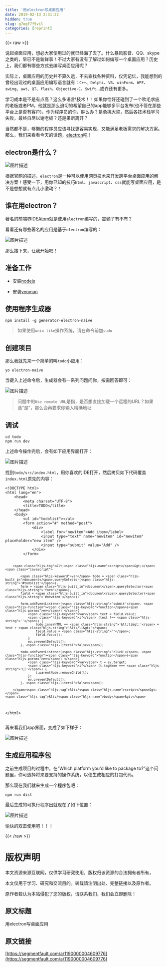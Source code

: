 ```yaml
---
title: '用electron写桌面应用' 
date: 2019-02-13 2:31:22
hidden: true
slug: g7ogf7f5vil
categories: [reprint]
---
```


{{< raw >}}

                    
<p>说起桌面应用，想必大家使用过的就已经海了去了。什么暴风影音、QQ、skype之类的，早已不是新鲜事！不过大家有没有了解过如何编写一个桌面应用？历史上，我们都有哪些方式去编写桌面应用呢？</p>
<p>实际上，桌面应用的历史并不算久远，不去查找各种资料，仅凭记忆，我能想到的曾经出现过的桌面应用编写语言就有：<code>C++</code>、<code>Delphi</code>、<code>VB</code>、<code>winForm</code>、<code>WPF</code>、<code>swing</code>、<code>awt</code>、<code>QT</code>、<code>flash</code>、<code>Objective-C</code>、<code>Swift</code>...或许还有更多。</p>
<p>学习成本是不是有点高？这么多语言\技术！！如果你恰好还碰到了一个吹毛求疵的老板或者PM，他就是那么迫切的希望自己的app能够多平台发布(也不管在那些平台上是否有客户)，作为程序员的你，肿么办？是勇挑大梁，然后各技术栈学习失败，最终自尽以谢老板？还是果断离开？</p>
<p>当然都不是，够懒的程序员应该寻找更容易实现，又能满足老板需求的解决方案。那么，我们来看看今天的话题，<a href="http://electron.atom.io/" rel="nofollow noreferrer" target="_blank">electron</a>吧！</p>
<h2 id="articleHeader0">electron是什么？</h2>
<p><span class="img-wrap"><img data-src="/img/bVtvmV" src="https://static.alili.tech/img/bVtvmV" alt="图片描述" title="图片描述" style="cursor: pointer; display: inline;"></span></p>
<p>根据官网的描述，<code>electron</code>是一种可以使用网页技术来开发跨平台桌面应用的解决方案！感受一下，用你已知的技巧<code>html</code>、<code>javascript</code>、<code>css</code>就能写桌面应用，是不是想想就有点儿小激动？！</p>
<h2 id="articleHeader1">谁在用electron？</h2>
<p>著名的前端界IDE<a href="https://atom.io/" rel="nofollow noreferrer" target="_blank">Atom</a>就是使用<code>electron</code>编写的，震颤了有不有？</p>
<p>看看还有哪些著名的应用是基于<code>electron</code>编写的：</p>
<p><span class="img-wrap"><img data-src="/img/bVtvmW" src="https://static.alili.tech/img/bVtvmW" alt="图片描述" title="图片描述" style="cursor: pointer; display: inline;"></span></p>
<p>那么接下来，让我开始吧！</p>
<h2 id="articleHeader2">准备工作</h2>
<ul>
<li><p>安装<a href="https://nodejs.org/en/" rel="nofollow noreferrer" target="_blank">nodejs</a></p></li>
<li><p>安装<a href="http://yeoman.io/" rel="nofollow noreferrer" target="_blank">yeoman</a></p></li>
</ul>
<h2 id="articleHeader3">使用程序生成器</h2>
<div class="widget-codetool" style="display:none;">
      <div class="widget-codetool--inner">
      <span class="selectCode code-tool" data-toggle="tooltip" data-placement="top" title="" data-original-title="全选"></span>
      <span type="button" class="copyCode code-tool" data-toggle="tooltip" data-placement="top" data-clipboard-text="npm install -g generator-electron-naive" title="" data-original-title="复制"></span>
      <span type="button" class="saveToNote code-tool" data-toggle="tooltip" data-placement="top" title="" data-original-title="放进笔记"></span>
      </div>
      </div><pre class="hljs cmake"><code class="shell" style="word-break: break-word; white-space: initial;">npm <span class="hljs-keyword">install</span> -g generator-electron-naive</code></pre>
<blockquote><p>如果使用<code>unix like</code>操作系统，请在命令前加<code>sudo</code></p></blockquote>
<h2 id="articleHeader4">创建项目</h2>
<p>那么我就先来一个简单的叫<code>todo</code>小应用：</p>
<div class="widget-codetool" style="display:none;">
      <div class="widget-codetool--inner">
      <span class="selectCode code-tool" data-toggle="tooltip" data-placement="top" title="" data-original-title="全选"></span>
      <span type="button" class="copyCode code-tool" data-toggle="tooltip" data-placement="top" data-clipboard-text="yo electron-naive" title="" data-original-title="复制"></span>
      <span type="button" class="saveToNote code-tool" data-toggle="tooltip" data-placement="top" title="" data-original-title="放进笔记"></span>
      </div>
      </div><pre class="hljs ebnf"><code class="shell" style="word-break: break-word; white-space: initial;"><span class="hljs-attribute">yo electron-naive</span></code></pre>
<p>当键入上述命令后，生成器会有一系列问题问你，按需回答即可：</p>
<p><span class="img-wrap"><img data-src="/img/bVtvm6" src="https://static.alili.tech/img/bVtvm6" alt="图片描述" title="图片描述" style="cursor: pointer; display: inline;"></span></p>
<blockquote><p>问题中的<code>Use remote URL</code>是指，是否想直接加载一个远程的URL？如果选"是"，那么会再要求你输入精确地址</p></blockquote>
<h2 id="articleHeader5">调试</h2>
<div class="widget-codetool" style="display:none;">
      <div class="widget-codetool--inner">
      <span class="selectCode code-tool" data-toggle="tooltip" data-placement="top" title="" data-original-title="全选"></span>
      <span type="button" class="copyCode code-tool" data-toggle="tooltip" data-placement="top" data-clipboard-text="cd todo
npm run dev" title="" data-original-title="复制"></span>
      <span type="button" class="saveToNote code-tool" data-toggle="tooltip" data-placement="top" title="" data-original-title="放进笔记"></span>
      </div>
      </div><pre class="hljs dockerfile"><code class="shell">cd todo
npm <span class="hljs-keyword">run</span><span class="bash"> dev</span></code></pre>
<p>上述命令操作完后，会有如下应用界面打开：</p>
<p><span class="img-wrap"><img data-src="/img/bVtvnc" src="https://static.alili.tech/img/bVtvnc" alt="图片描述" title="图片描述" style="cursor: pointer;"></span></p>
<p>找到<code>todo/src/index.html</code>，用你喜欢的IDE打开，然后拷贝如下代码覆盖<code>index.html</code>原先的内容：</p>
<div class="widget-codetool" style="display:none;">
      <div class="widget-codetool--inner">
      <span class="selectCode code-tool" data-toggle="tooltip" data-placement="top" title="" data-original-title="全选"></span>
      <span type="button" class="copyCode code-tool" data-toggle="tooltip" data-placement="top" data-clipboard-text="<!DOCTYPE html>
<html lang=&quot;en&quot;>
    <head>
        <meta charset=&quot;UTF-8&quot;>
        <title>TODO</title>
    </head>
    <body>
        <ul id=&quot;todolist&quot;></ul>
        <form action=&quot;#&quot; method=&quot;post&quot;>
            <div>
                <label for=&quot;newitem&quot;>Add item</label>
                <input type=&quot;text&quot; name=&quot;newitem&quot; id=&quot;newitem&quot; placeholder=&quot;new item&quot; />
                <input type=&quot;submit&quot; value=&quot;Add&quot; />
            </div>
        </form>

        <script>

            var todo = document.querySelector('#todolist'),
            form = document.querySelector('form'),
            field = document.querySelector('#newitem');

            form.addEventListener('submit', function(ev) {
                var text = field.value;
                if (text !== '') {
                    todo.innerHTML += '<li>' + text + '</li>';
                    field.value = '';
                    field.focus();
                }
                ev.preventDefault();
            }, false);

            todo.addEventListener('click', function(ev) {
                var t = ev.target;
                if (t.tagName === 'LI') {
                    t.parentNode.removeChild(t);
                };
                ev.preventDefault();
            }, false);

        </script>
    </body>
</html>" title="" data-original-title="复制"></span>
      <span type="button" class="saveToNote code-tool" data-toggle="tooltip" data-placement="top" title="" data-original-title="放进笔记"></span>
      </div>
      </div><pre class="xml hljs"><code class="html"><span class="hljs-meta">&lt;!DOCTYPE html&gt;</span>
<span class="hljs-tag">&lt;<span class="hljs-name">html</span> <span class="hljs-attr">lang</span>=<span class="hljs-string">"en"</span>&gt;</span>
    <span class="hljs-tag">&lt;<span class="hljs-name">head</span>&gt;</span>
        <span class="hljs-tag">&lt;<span class="hljs-name">meta</span> <span class="hljs-attr">charset</span>=<span class="hljs-string">"UTF-8"</span>&gt;</span>
        <span class="hljs-tag">&lt;<span class="hljs-name">title</span>&gt;</span>TODO<span class="hljs-tag">&lt;/<span class="hljs-name">title</span>&gt;</span>
    <span class="hljs-tag">&lt;/<span class="hljs-name">head</span>&gt;</span>
    <span class="hljs-tag">&lt;<span class="hljs-name">body</span>&gt;</span>
        <span class="hljs-tag">&lt;<span class="hljs-name">ul</span> <span class="hljs-attr">id</span>=<span class="hljs-string">"todolist"</span>&gt;</span><span class="hljs-tag">&lt;/<span class="hljs-name">ul</span>&gt;</span>
        <span class="hljs-tag">&lt;<span class="hljs-name">form</span> <span class="hljs-attr">action</span>=<span class="hljs-string">"#"</span> <span class="hljs-attr">method</span>=<span class="hljs-string">"post"</span>&gt;</span>
            <span class="hljs-tag">&lt;<span class="hljs-name">div</span>&gt;</span>
                <span class="hljs-tag">&lt;<span class="hljs-name">label</span> <span class="hljs-attr">for</span>=<span class="hljs-string">"newitem"</span>&gt;</span>Add item<span class="hljs-tag">&lt;/<span class="hljs-name">label</span>&gt;</span>
                <span class="hljs-tag">&lt;<span class="hljs-name">input</span> <span class="hljs-attr">type</span>=<span class="hljs-string">"text"</span> <span class="hljs-attr">name</span>=<span class="hljs-string">"newitem"</span> <span class="hljs-attr">id</span>=<span class="hljs-string">"newitem"</span> <span class="hljs-attr">placeholder</span>=<span class="hljs-string">"new item"</span> /&gt;</span>
                <span class="hljs-tag">&lt;<span class="hljs-name">input</span> <span class="hljs-attr">type</span>=<span class="hljs-string">"submit"</span> <span class="hljs-attr">value</span>=<span class="hljs-string">"Add"</span> /&gt;</span>
            <span class="hljs-tag">&lt;/<span class="hljs-name">div</span>&gt;</span>
        <span class="hljs-tag">&lt;/<span class="hljs-name">form</span>&gt;</span>

        <span class="hljs-tag">&lt;<span class="hljs-name">script</span>&gt;</span><span class="javascript">

            <span class="hljs-keyword">var</span> todo = <span class="hljs-built_in">document</span>.querySelector(<span class="hljs-string">'#todolist'</span>),
            form = <span class="hljs-built_in">document</span>.querySelector(<span class="hljs-string">'form'</span>),
            field = <span class="hljs-built_in">document</span>.querySelector(<span class="hljs-string">'#newitem'</span>);

            form.addEventListener(<span class="hljs-string">'submit'</span>, <span class="hljs-function"><span class="hljs-keyword">function</span>(<span class="hljs-params">ev</span>) </span>{
                <span class="hljs-keyword">var</span> text = field.value;
                <span class="hljs-keyword">if</span> (text !== <span class="hljs-string">''</span>) {
                    todo.innerHTML += <span class="hljs-string">'&lt;li&gt;'</span> + text + <span class="hljs-string">'&lt;/li&gt;'</span>;
                    field.value = <span class="hljs-string">''</span>;
                    field.focus();
                }
                ev.preventDefault();
            }, <span class="hljs-literal">false</span>);

            todo.addEventListener(<span class="hljs-string">'click'</span>, <span class="hljs-function"><span class="hljs-keyword">function</span>(<span class="hljs-params">ev</span>) </span>{
                <span class="hljs-keyword">var</span> t = ev.target;
                <span class="hljs-keyword">if</span> (t.tagName === <span class="hljs-string">'LI'</span>) {
                    t.parentNode.removeChild(t);
                };
                ev.preventDefault();
            }, <span class="hljs-literal">false</span>);

        </span><span class="hljs-tag">&lt;/<span class="hljs-name">script</span>&gt;</span>
    <span class="hljs-tag">&lt;/<span class="hljs-name">body</span>&gt;</span>
<span class="hljs-tag">&lt;/<span class="hljs-name">html</span>&gt;</span></code></pre>
<p>再来看我们app界面，变成了如下样子：</p>
<p><span class="img-wrap"><img data-src="/img/bVtvnl" src="https://static.alili.tech/img/bVtvnl" alt="图片描述" title="图片描述" style="cursor: pointer;"></span></p>
<h2 id="articleHeader6">生成应用程序包</h2>
<p>之前生成项目的过程中，在“Which platform you'd like to package to?”这个问题里，你可选择将来要支持的操作系统，以便生成相应的打包代码。</p>
<p>那么现在我们就来生成一个程序包吧：</p>
<div class="widget-codetool" style="display:none;">
      <div class="widget-codetool--inner">
      <span class="selectCode code-tool" data-toggle="tooltip" data-placement="top" title="" data-original-title="全选"></span>
      <span type="button" class="copyCode code-tool" data-toggle="tooltip" data-placement="top" data-clipboard-text="npm run dist" title="" data-original-title="复制"></span>
      <span type="button" class="saveToNote code-tool" data-toggle="tooltip" data-placement="top" title="" data-original-title="放进笔记"></span>
      </div>
      </div><pre class="hljs dockerfile"><code class="shell" style="word-break: break-word; white-space: initial;">npm <span class="hljs-keyword">run</span><span class="bash"> dist</span></code></pre>
<p>最后生成的可执行程序出就现在了如下位置：</p>
<p><span class="img-wrap"><img data-src="/img/bVtvnm" src="https://static.alili.tech/img/bVtvnm" alt="图片描述" title="图片描述" style="cursor: pointer;"></span></p>
<p>愉快的双击使用吧！！！</p>

                
{{< /raw >}}

# 版权声明
本文资源来源互联网，仅供学习研究使用，版权归该资源的合法拥有者所有，

本文仅用于学习、研究和交流目的。转载请注明出处、完整链接以及原作者。

原作者若认为本站侵犯了您的版权，请联系我们，我们会立即删除！

## 原文标题
用electron写桌面应用

## 原文链接
[https://segmentfault.com/a/1190000004609776](https://segmentfault.com/a/1190000004609776)

